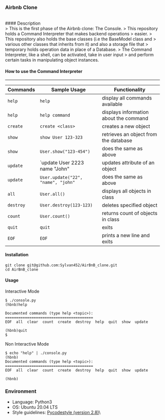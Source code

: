 ### Airbnb Clone
<br>
#### Description<br>
> This is the first phase of the Airbnb clone: The Console.
> This repository holds a Command Interpreter that makes backend operations
> easier.
> This repository also holds the base classes (i.e the BaseModel class and
> various other classes that inherits from it) and also a storage file that
> temporary holds operation data in place of a Database.
> The Command Interpreter, like a shell, can be activated, take in user input
> and perform certain tasks in manipulating object instances.

#### How to use the Command Interpreter
---
| Commands | Sample Usage                      | Functionality                          |
| -------- | --------------------------------- | -------------------------------------- |
| `help`   | `help`                            | display all commands available         |
| `help`   |  `help command`                   | displays information about the command |
| `create` | `create <class>`                  | creates a new object                   |
| `show`   | `show User 123-323`               | retrieves an object from the database  |
| `show`   | `User.show("123-454")`            | does the same as above                 |
| `update` | `update User 2223 name "John"     | updates attribute of an object         |
| `update` | `User.update("22", "name", "john"`| does the same as above                 |
| `all`    | `User.all()`                      | displays all objects in class          |
| `destroy`| `User.destroy(123-123)`           | deletes specified object               |
| `count`  | `User.count()`                    | returns count of objects in class      |
| `quit`   | `quit`                            | exits                                  | 
| `EOF`    | `EOF`                             | prints a new line and exits            |

#### Installation
```
git clone git@github.com:Sylvan452/AirBnB_clone.git
cd AirBnB_clone
```

#### Usage
Interactive Mode
```
$ ./console.py
(hbnb)help

Documented commands (type help <topic>):
========================================
EOF  all  clear  count  create  destroy  help  quit  show  update

(hbnb)quit
$
```
Non Interactive Mode
```
$ echo "help" | ./console.py
(hbnb)
Documented commands (type help <topic>):
========================================
EOF  all  clear  count  create  destroy  help  quit  show  update

(hbnb)
```

### Environment
* Language: Python3
* OS: Ubuntu 20.04 LTS
* Style guidelines: [Pycodestyle (version 2.8)](https://pycodestyle.pycqa.org/en/2.8.0/)\

